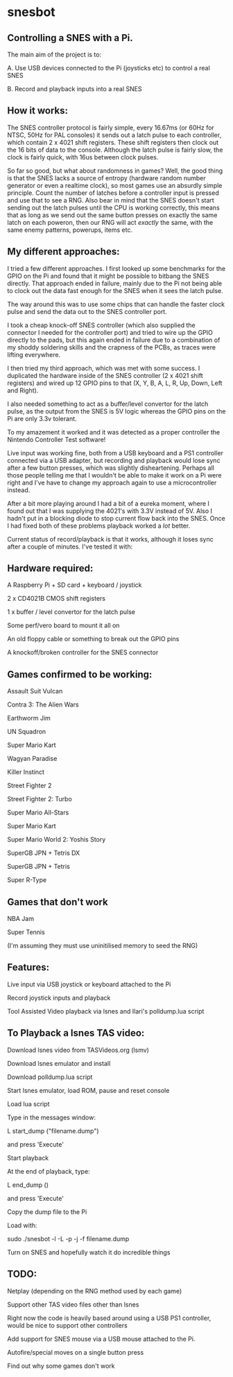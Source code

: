 snesbot
=======

Controlling a SNES with a Pi.
-----------------------------

The main aim of the project is to:

A.  Use USB devices connected to the Pi (joysticks etc) to control a real SNES

B.  Record and playback inputs into a real SNES

How it works:
-------------
The SNES controller protocol is fairly simple, every 16.67ms (or 60Hz for NTSC, 50Hz for PAL consoles) it sends out a latch pulse to each controller, which contain 2 x 4021 shift registers.  These shift registers then clock out the 16 bits of data to the console.  Although the latch pulse is fairly slow, the clock is fairly quick, with 16us between clock pulses.

So far so good, but what about randomness in games?  Well, the good thing is that the SNES lacks a source of entropy (hardware random number generator or even a realtime clock), so most games use an absurdly simple principle.  Count the number of latches before a controller input is pressed and use that to see a RNG.  Also bear in mind that the SNES doesn't start sending out the latch pulses until the CPU is working correctly, this means that as long as we send out the same button presses on exactly the same latch on each poweron, then our RNG will act *exactly* the same, with the same enemy patterns, powerups, items etc.

My different approaches:
-----------------------

I tried a few different approaches.  I first looked up some benchmarks for the GPIO on the Pi and found that it might be possible to bitbang the SNES directly.  That approach ended in failure, mainly due to the Pi not being able to clock out the data fast enough for the SNES when it sees the latch pulse.  

The way around this was to use some chips that can handle the faster clock pulse and send the data out to the SNES controller port.

I took a cheap knock-off SNES controller (which also supplied the connector I needed for the controller port) and tried to wire up the GPIO directly to the pads, but this again ended in failure due to a combination of my shoddy soldering skills and the crapness of the PCBs, as traces were lifting everywhere.

I then tried my third approach, which was met with some success.  I duplicated the hardware inside of the SNES controller (2 x 4021 shift registers) and wired up 12 GPIO pins to that (X, Y, B, A, L, R, Up, Down, Left and Right).  

I also needed something to act as a buffer/level convertor for the latch pulse, as the output from the SNES is 5V logic whereas the GPIO pins on the Pi are only 3.3v tolerant.

To my amazement it worked and it was detected as a proper controller the Nintendo Controller Test software!

Live input was working fine, both from a USB keyboard and a PS1 controller connected via a USB adapter, but recording and playback would lose sync after a few button presses, which was slightly disheartening.  Perhaps all those people telling me that I wouldn't be able to make it work on a Pi were right and I've have to change my approach again to use a microcontroller instead.

After a bit more playing around I had a bit of a eureka moment, where I found out that I was supplying the 4021's with 3.3V instead of 5V.  Also I hadn't put in a blocking diode to stop current flow back into the SNES.  Once I had fixed both of these problems playback worked a *lot* better.

Current status of record/playback is that it works, although it loses sync after a couple of minutes.  I've tested it with:

Hardware required:
-----------------
A Raspberry Pi + SD card + keyboard / joystick

2 x CD4021B CMOS shift registers

1 x buffer / level convertor for the latch pulse

Some perf/vero board to mount it all on

An old floppy cable or something to break out the GPIO pins

A knockoff/broken controller for the SNES connector


Games confirmed to be working:
------------------------------
Assault Suit Vulcan

Contra 3: The Alien Wars

Earthworm Jim

UN Squadron

Super Mario Kart

Wagyan Paradise

Killer Instinct

Street Fighter 2

Street Fighter 2: Turbo

Super Mario All-Stars

Super Mario Kart

Super Mario World 2: Yoshis Story

SuperGB JPN + Tetris DX

SuperGB JPN + Tetris

Super R-Type

Games that don't work
---------------------

NBA Jam

Super Tennis

(I'm assuming they must use uninitilised memory to seed the RNG)

Features:
---------
Live input via USB joystick or keyboard attached to the Pi

Record joystick inputs and playback

Tool Assisted Video playback via lsnes and Ilari's polldump.lua script


To Playback a lsnes TAS video:
------------------------------
Download lsnes video from TASVideos.org (lsmv)

Download lsnes emulator and install

Download polldump.lua script

Start lsnes emulator, load ROM, pause and reset console

Load lua script

Type in the messages window:

L start_dump ("filename.dump")

and press 'Execute'

Start playback

At the end of playback, type:

L end_dump ()

and press 'Execute'

Copy the dump file to the Pi

Load with:

sudo ./snesbot -l -L -p -j -f filename.dump

Turn on SNES and hopefully watch it do incredible things

TODO:
----
Netplay (depending on the RNG method used by each game)

Support other TAS video files other than lsnes

Right now the code is heavily based around using a USB PS1 controller, would be nice to support other controllers

Add support for SNES mouse via a USB mouse attached to the Pi.

Autofire/special moves on a single button press

Find out why some games don't work
